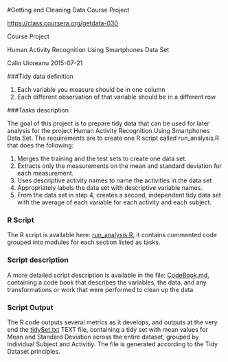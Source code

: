 #Getting and Cleaning Data Course Project

https://class.coursera.org/getdata-030

Course Project

Human Activity Recognition Using Smartphones Data Set 

Calin Uioreanu 2015-07-21

###Tidy data definition

1. Each variable you measure should be in one column
2. Each different observation of that variable should be in a different row

###Tasks description

The goal of this project is to prepare tidy data that can be used for later analysis for the project Human Activity Recognition Using Smartphones Data Set. The requirements are to create one R script called run_analysis.R that does the following:

1. Merges the training and the test sets to create one data set.
2. Extracts only the measurements on the mean and standard deviation for each measurement. 
3. Uses descriptive activity names to name the activities in the data set
4. Appropriately labels the data set with descriptive variable names. 
5. From the data set in step 4, creates a second, independent tidy data set with the average of each variable for each activity and each subject.

### R Script

The R script is available here: [run_analysis.R](https://github.com/uioreanu/getdata-030-Course-Project/blob/master/run_analysis.R), it contains commented code grouped into modules for each section listed as tasks.

### Script description

A more detailed script description is available in the file: [CodeBook.md](https://github.com/uioreanu/getdata-030-Course-Project/blob/master/CodeBook.md), containing
a code book that describes the variables, the data, and any transformations or work that were performed to clean up the data

### Script Output

The R code outputs several metrics as it develops, and outputs at the very end the [tidySet.txt](https://github.com/uioreanu/getdata-030-Course-Project/blob/master/tidySet.txt) TEXT file, containing
a tidy set with mean values for Mean and Standard Deviation across the entire dataset, grouped by Individual Subject and Activitiy. The file is generated according to the Tidy Dataset principles.

